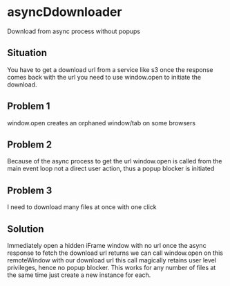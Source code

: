 # asyncDdownloader
Download from async process without popups

 ## Situation
 You have to get a download url from a service like s3
 once the response comes back with the url you need to use
 window.open to initiate the download. 

 ## Problem 1 
 window.open creates an orphaned window/tab on some browsers

 ## Problem 2 
 Because of the async process to get the url window.open
 is called from the main event loop not a direct user action,
 thus a popup blocker is initiated

 ## Problem 3
 I need to download many files at once with one click

 ## Solution
 Immediately open a hidden iFrame window with no url
 once the async response to fetch the download url returns
 we can call window.open on this remoteWindow with our download url
 this call magically retains user level privileges, hence no popup blocker.
 This works for any number of files at the same time just create a new instance for each.

